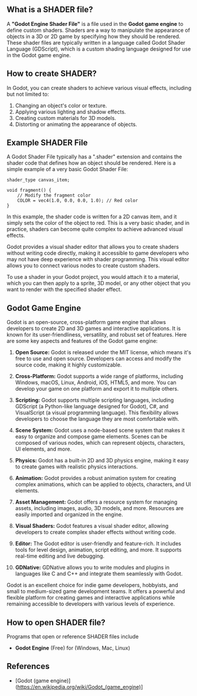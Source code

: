 ## What is a SHADER file?

A **"Godot Engine Shader File"** is a file used in the **Godot game engine** to define custom shaders. Shaders are a way to manipulate the appearance of objects in a 3D or 2D game by specifying how they should be rendered. These shader files are typically written in a language called Godot Shader Language (GDScript), which is a custom shading language designed for use in the Godot game engine.

## How to create SHADER?

In Godot, you can create shaders to achieve various visual effects, including but not limited to:

1.  Changing an object's color or texture.
2.  Applying various lighting and shadow effects.
3.  Creating custom materials for 3D models.
4.  Distorting or animating the appearance of objects.

## Example SHADER File

A Godot Shader File typically has a ".shader" extension and contains the shader code that defines how an object should be rendered. Here is a simple example of a very basic Godot Shader File:

```gdscript
shader_type canvas_item;

void fragment() {
    // Modify the fragment color
    COLOR = vec4(1.0, 0.0, 0.0, 1.0); // Red color
}
```

In this example, the shader code is written for a 2D canvas item, and it simply sets the color of the object to red. This is a very basic shader, and in practice, shaders can become quite complex to achieve advanced visual effects.

Godot provides a visual shader editor that allows you to create shaders without writing code directly, making it accessible to game developers who may not have deep experience with shader programming. This visual editor allows you to connect various nodes to create custom shaders.

To use a shader in your Godot project, you would attach it to a material, which you can then apply to a sprite, 3D model, or any other object that you want to render with the specified shader effect.

## Godot Game Engine

Godot is an open-source, cross-platform game engine that allows developers to create 2D and 3D games and interactive applications. It is known for its user-friendliness, versatility, and robust set of features. Here are some key aspects and features of the Godot game engine:

1.  **Open Source:** Godot is released under the MIT license, which means it's free to use and open source. Developers can access and modify the source code, making it highly customizable.
    
2.  **Cross-Platform:** Godot supports a wide range of platforms, including Windows, macOS, Linux, Android, iOS, HTML5, and more. You can develop your game on one platform and export it to multiple others.
    
3.  **Scripting:** Godot supports multiple scripting languages, including GDScript (a Python-like language designed for Godot), C#, and VisualScript (a visual programming language). This flexibility allows developers to choose the language they are most comfortable with.
    
4.  **Scene System:** Godot uses a node-based scene system that makes it easy to organize and compose game elements. Scenes can be composed of various nodes, which can represent objects, characters, UI elements, and more.
    
5.  **Physics:** Godot has a built-in 2D and 3D physics engine, making it easy to create games with realistic physics interactions.
    
6.  **Animation:** Godot provides a robust animation system for creating complex animations, which can be applied to objects, characters, and UI elements.
    
7.  **Asset Management:** Godot offers a resource system for managing assets, including images, audio, 3D models, and more. Resources are easily imported and organized in the engine.
    
8.  **Visual Shaders:** Godot features a visual shader editor, allowing developers to create complex shader effects without writing code.
    
9.  **Editor:** The Godot editor is user-friendly and feature-rich. It includes tools for level design, animation, script editing, and more. It supports real-time editing and live debugging.
    
10.  **GDNative:** GDNative allows you to write modules and plugins in languages like C and C++ and integrate them seamlessly with Godot.
    

Godot is an excellent choice for indie game developers, hobbyists, and small to medium-sized game development teams. It offers a powerful and flexible platform for creating games and interactive applications while remaining accessible to developers with various levels of experience.

## How to open SHADER file?

Programs that open or reference SHADER files include

- **Godot Engine** (Free) for (Windows, Mac, Linux)

## References
* [Godot (game engine)](https://en.wikipedia.org/wiki/Godot_(game_engine)]
